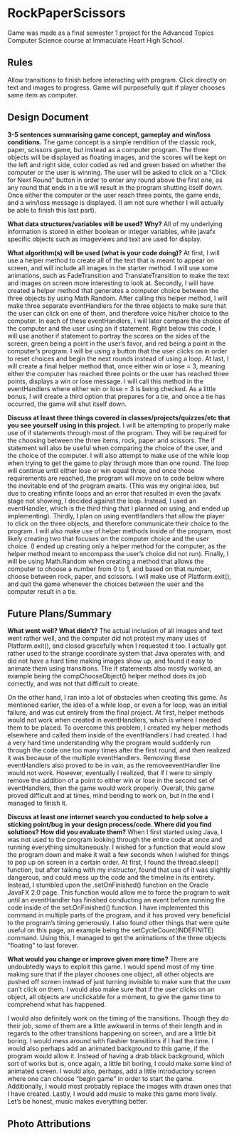 # RockPaperScissors

Game was made as a final semester 1 project for the Advanced Topics Computer Science course at Immaculate Heart High School.

## Rules
Allow transitions to finish before interacting with program. 
Click directly on text and images to progress.
Game will purposefully quit if player chooses same item as computer.

## Design Document
**3-5 sentences summarising game concept, gameplay and win/loss conditions.**
The game concept is a simple rendition of the classic rock, paper, scissors game, but instead as a computer program. The three objects will be displayed as floating images, and the scores will be kept on the left and right side, color coded as red and green based on whether the computer or the user is winning. The user will be asked to click on a “Click for Next Round” button in order to enter any round above the first one, as any round that ends in a tie will result in the program shutting itself down. Once either the computer or the user reach three points, the game ends, and a win/loss message is displayed. (I am not sure whether I will actually be able to finish this last part). 

**What data structures/variables will be used? Why?**
All of my underlying information is stored in either boolean or integer variables, while javafx specific objects such as imageviews and text are used for display. 

**What algorithm(s) will be used (what is your code doing)?**
At first, I will use a helper method to create all of the text that is meant to appear on screen, and will include all images in the starter method. I will use some animations, such as FadeTransition and TranslateTransition to make the text and images on screen more interesting to look at. Secondly, I will have created a helper method that generates a computer choice between the three objects by using Math.Random. After calling this helper method, I will make three separate eventHandlers for the three objects to make sure that the user can click on one of them, and therefore voice his/her choice to the computer. In each of these eventHandlers, I will later compare the choice of the computer and the user using an if statement. Right below this code, I will use another if statement to portray the scores on the sides of the screen, green being a point in the user’s favor, and red being a point in the computer’s program. I will be using a button that the user clicks on in order to reset choices and begin the next rounds instead of using a loop. At last, I will create a final helper method that, once either win or lose = 3, meaning either the computer has reached three points or the user has reached three points, displays a win or lose message. I will call this method in the eventHandlers where either win or lose = 3 is being checked. As a little bonus, I will create a third option that prepares for a tie, and once a tie has occurred, the game will shut itself down. 

**Discuss at least three things covered in classes/projects/quizzes/etc that you see yourself using in this project.**
I will be attempting to properly make use of if statements through most of the program. They will be required for the choosing between the three items, rock, paper and scissors. The if statement will also be useful when comparing the choice of the user, and the choice of the computer. I will also attempt to make use of the while loop when trying to get the game to play through more than one round. The loop will continue until either lose or win equal three, and once those requirements are reached, the program will move on to code below where the inevitable end of the program awaits. (This was my original idea, but due to creating infinite loops and an error that resulted in even the javafx stage not showing, I decided against the loop. Instead, I used an eventHandler, which is the third thing that I planned on using, and ended up implementing). Thirdly, I plan on using eventHandlers that allow the player to click on the three objects, and therefore communicate their choice to the program. I will also make use of helper methods inside of the program, most likely creating two that focuses on the computer choice and the user choice. (I ended up creating only a helper method for the computer, as the helper method meant to encompass the user’s choice did not run). Finally, I will be using Math.Random when creating a method that allows the computer to choose a number from 0 to 1, and based on that number, choose between rock, paper, and scissors. I will make use of Platform.exit(), and quit the game whenever the choices between the user and the computer result in a tie. 

## Future Plans/Summary
**What went well? What didn’t?**
The actual inclusion of all images and text went rather well, and the computer did not protest my many uses of Platform.exit(), and closed gracefully when I requested it too. I actually got rather used to the strange coordinate system that Java operates with, and did not have a hard time making images show up, and found it easy to animate them using transitions. The if statements also mostly worked, an example being the compChooseObject() helper method does its job correctly, and was not that difficult to create.

On the other hand, I ran into a lot of obstacles when creating this game. As mentioned earlier, the idea of a while loop, or even a for loop, was an initial failure, and was cut entirely from the final project. At first, helper methods would not work when created in eventHandlers, which is where I needed them to be placed. To overcome this problem, I created my helper methods elsewhere and called them inside of the eventHandlers I had created. I had a very hard time understanding why the program would suddenly run through the code one too many times after the first round, and then realized it was because of the multiple eventHandlers. Removing these eventHandlers also proved to be in vain, as the removeeventHandler line would not work. However, eventually I realized, that if I were to simply remove the addition of a point to either win or lose in the second set of eventHandlers, then the game would work properly. Overall, this game proved difficult and at times, mind bending to work on, but in the end I managed to finish it. 

**Discuss at least one internet search you conducted to help solve a sticking point/bug in your design process/code. Where did you find solutions? How did you evaluate them?**
When I first started using Java, I was not used to the program looking through the entire code at once and running everything simultaneously. I wished for a function that would slow the program down and make it wait a few seconds when I wished for things to pop up on screen in a certain order. At first, I found the thread.sleep() function, but after talking with my instructor, found that use of it was slightly dangerous, and could mess up the code and the timeline in its entirety. Instead, I stumbled upon the .setOnFinished() function on the Oracle JavaFX 2.0 page. This function would allow me to force the program to wait until an eventHandler has finished conducting an event before running the code inside of the set.OnFinished() function. I have implemented this command in multiple parts of the program, and it has proved very beneficial to the program’s timing generously. I also found other things that were quite useful on this page, an example being the setCycleCount(INDEFINITE) command. Using this, I managed to get the animations of the three objects “floating” to last forever. 

**What would you change or improve given more time?**
There are undoubtedly ways to exploit this game. I would spend most of my time making sure that if the player chooses one object, all other objects are pushed off screen instead of just turning invisible to make sure that the user can’t click on them. I would also make sure that if the user clicks on an object, all objects are unclickable for a moment, to give the game time to comprehend what has happened.

I would also definitely work on the timing of the transitions. Though they do their job, some of them are a little awkward in terms of their length and in regards to the other transitions happening on screen, and are a little bit boring. I would mess around with flashier transitions if I had the time. I would also perhaps add an animated background to this game, if the program would allow it. Instead of having a drab black background, which sort of works but is, once again, a little bit boring, I could make some kind of animated screen. I would also, perhaps, add a little introductory screen where one can choose “begin game” in order to start the game. Additionally, I would most probably replace the images with drawn ones that I have created. Lastly, I would add music to make this game more lively. Let’s be honest, music makes everything better. 



## Photo Attributions
